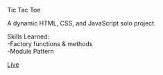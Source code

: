 Tic Tac Toe

A dynamic HTML, CSS, and JavaScript solo project.

Skills Learned:    
-Factory functions & methods  
-Module Pattern

[Live](https://nathan-uch.github.io/tictactoe/)
